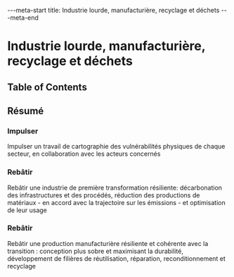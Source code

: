 ---meta-start
title: Industrie lourde, manufacturière, recyclage et déchets
---meta-end

# Industrie lourde, manufacturière, recyclage et déchets

## Table of Contents

## Résumé

### Impulser

Impulser un travail de cartographie des vulnérabilités physiques de chaque secteur, en collaboration avec les acteurs concernés

### Rebâtir

Rebâtir une industrie de première transformation résiliente: décarbonation des infrastructures et des procédés, réduction des productions de matériaux - en accord avec la trajectoire sur les émissions - et optimisation de leur usage

### Rebâtir

Rebâtir une production manufacturière résiliente et cohérente avec la transition : conception plus sobre et maximisant la durabilité, développement de filières de réutilisation, réparation, reconditionnement et recyclage
